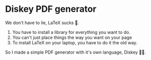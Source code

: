 # Diskey PDF generator
We don't have to lie, LaTeX sucks 🤮.

1. You have to install a library for everything you want to do.
2. You can't just place things the way you want on your page
3. To install LaTeX on your laptop, you have to do it the old way.

So I made a simple PDF generator with it's own language, Diskey 🎉🥏. 
